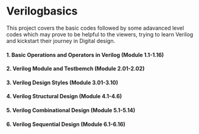 # Verilogbasics
This project covers the basic codes followed by some adavanced level codes which may prove to be helpful to the viewers, trying to learn Verilog and kickstart their journey in Digital design.

#### 1. Basic Operations and Operators in Verilog **(Module 1.1-1.16)**
#### 2. Verilog Module and Testbemch **(Module 2.01-2.02)**
#### 3. Verilog Design Styles **(Module 3.01-3.10)**
#### 4. Verilog Structural Design **(Module 4.1-4.6)**
#### 5. Verilog Combinational Design **(Module 5.1-5.14)**
#### 6. Verilog Sequential Design **(Module 6.1-6.16)**
